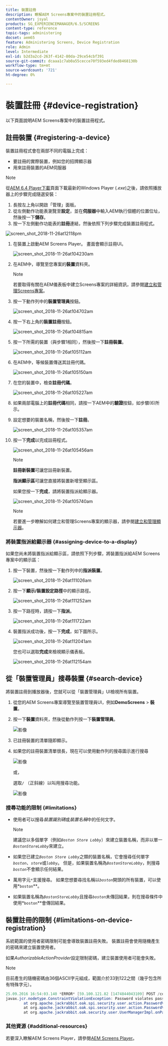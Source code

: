 ```yaml
---
title: 裝置註冊
description: 瞭解AEM Screens專案中的裝置註冊程式。
contentOwner: jsyal
products: SG_EXPERIENCEMANAGER/6.5/SCREENS
content-type: reference
topic-tags: administering
docset: aem65
feature: Administering Screens, Device Registration
role: Admin
level: Intermediate
exl-id: b2d3a2cd-263f-4142-80da-29ce54cbf391
source-git-commit: dcaaa1c7ab0a55cecce70f593ed4fded8468130b
workflow-type: tm+mt
source-wordcount: '721'
ht-degree: 0%

---
```


# 裝置註冊 {#device-registration}

以下頁面說明AEM Screens專案中的裝置註冊程式。

## 註冊裝置 {#registering-a-device}

裝置註冊程式會在兩部不同的電腦上完成：

* 要註冊的實際裝置，例如您的招牌顯示器
* 用來註冊裝置的AEM伺服器

>[!NOTE]
>
>從[AEM 6.4 Player下載](https://download.macromedia.com/screens/)頁面下載最新的Windows Player (*.exe*)之後，請依照播放器上的步驟完成隨選安裝：
>
>1. 長按左上角以開啟「管理」面板。
>1. 從左側動作功能表瀏覽至&#x200B;**設定**，並在&#x200B;**伺服器**&#x200B;中輸入AEM執行個體的位置位址，然後按一下&#x200B;**儲存**。
>1. 按一下左側動作功能表的&#x200B;**註冊**&#x200B;連結，然後依照下列步驟完成裝置註冊程式。
>

![screen_shot_2018-11-26at12118pm](assets/screen_shot_2018-11-26at12118pm.png)

1. 在裝置上啟動AEM Screens Player。 畫面會顯示註冊UI。

   ![screen_shot_2018-11-26at104230am](assets/screen_shot_2018-11-26at104230am.png)

1. 在AEM中，導覽至您專案的&#x200B;**裝置**&#x200B;資料夾。

   >[!NOTE]
   >
   >若要取得有關在AEM儀表板中建立Screens專案的詳細資訊，請參閱[建立和管理Screens專案](creating-a-screens-project.md)。

1. 按一下動作列中的&#x200B;**裝置管理員**&#x200B;按鈕。

   ![screen_shot_2018-11-26at104702am](assets/screen_shot_2018-11-26at104702am.png)

1. 按一下右上角的&#x200B;**裝置註冊**&#x200B;按鈕。

   ![screen_shot_2018-11-26at104815am](assets/screen_shot_2018-11-26at104815am.png)

1. 按一下所需的裝置（與步驟1相同），然後按一下&#x200B;**註冊裝置**。

   ![screen_shot_2018-11-26at105112am](assets/screen_shot_2018-11-26at105112am.png)

1. 在AEM中，等候裝置傳送其註冊代碼。

   ![screen_shot_2018-11-26at105150am](assets/screen_shot_2018-11-26at105150am.png)

1. 在您的裝置中，檢查&#x200B;**註冊代碼**。

   ![screen_shot_2018-11-26at105227am](assets/screen_shot_2018-11-26at105227am.png)

1. 如果兩部電腦上的&#x200B;**註冊代碼**&#x200B;相同，請按一下AEM中的&#x200B;**驗證**&#x200B;按鈕，如步驟(6)所示。
1. 設定想要的裝置名稱，然後按一下&#x200B;**註冊**。

   ![screen_shot_2018-11-26at105357am](assets/screen_shot_2018-11-26at105357am.png)

1. 按一下&#x200B;**完成**&#x200B;以完成註冊程式。

   ![screen_shot_2018-11-26at105456am](assets/screen_shot_2018-11-26at105456am.png)

   >[!NOTE]
   >
   >**註冊新裝置**&#x200B;可讓您註冊新裝置。
   >
   >**指派顯示區**&#x200B;可讓您直接將裝置新增至顯示區。

   如果您按一下&#x200B;**完成**，請將裝置指派給顯示器。

   ![screen_shot_2018-11-26at105740am](assets/screen_shot_2018-11-26at105740am.png)

   >[!NOTE]
   >
   >若要進一步瞭解如何建立和管理Screens專案的顯示器，請參閱[建立和管理顯示器](managing-displays.md)。

### 將裝置指派給顯示器 {#assigning-device-to-a-display}

如果您尚未將裝置指派給顯示區，請依照下列步驟，將裝置指派給AEM Screens專案中的顯示區：

1. 按一下裝置，然後按一下動作列中的&#x200B;**指派裝置**。

   ![screen_shot_2018-11-26at111026am](assets/screen_shot_2018-11-26at111026am.png)

1. 按一下&#x200B;**顯示/裝置設定路徑**&#x200B;中的顯示路徑。

   ![screen_shot_2018-11-26at111252am](assets/screen_shot_2018-11-26at111252am.png)

1. 按一下路徑時，請按一下&#x200B;**指派**。

   ![screen_shot_2018-11-26at111722am](assets/screen_shot_2018-11-26at111722am.png)

1. 裝置指派成功後，按一下&#x200B;**完成**，如下圖所示。

   ![screen_shot_2018-11-26at112041am](assets/screen_shot_2018-11-26at112041am.png)

   您也可以選取&#x200B;**完成**&#x200B;來檢視顯示儀表板。

   ![screen_shot_2018-11-26at112154am](assets/screen_shot_2018-11-26at112154am.png)

## 從「裝置管理員」搜尋裝置 {#search-device}

將裝置註冊到播放器後，您就可以從「裝置管理員」UI檢視所有裝置。

1. 從您的AEM Screens專案導覽至裝置管理員UI，例如&#x200B;**DemoScreens** > **裝置**。

1. 按一下&#x200B;**裝置**&#x200B;資料夾，然後從動作列按一下&#x200B;**裝置管理員**。

   ![影像](/help/user-guide/assets/device-manager/device-manager-1.png)

1. 已註冊裝置的清單隨即顯示。

1. 如果您的註冊裝置清單很長，現在可以使用動作列的搜尋圖示進行搜尋

   ![影像](/help/user-guide/assets/device-manager/device-manager-2.png)

   或，

   選取`/` （正斜線）以叫用搜尋功能。

   ![影像](/help/user-guide/assets/device-manager/device-manager-3.png)


### 搜尋功能的限制 {#limitations}

* 使用者可以搜尋&#x200B;*裝置識別碼*&#x200B;或&#x200B;*裝置名稱*&#x200B;中的任何文字。

  >[!NOTE]
  >建議您以多個單字（例如&#x200B;*`Boston Store Lobby`*）來建立裝置名稱，而非以單一&#x200B;*`BostonStoreLobby`*&#x200B;來建立。

* 如果您已建立&#x200B;*`Boston Store Lobby`*&#x200B;之類的裝置名稱，它會搜尋任何單字&#x200B;*`boston`*、*`store`*&#x200B;或&#x200B;*`lobby`*。 但是，如果裝置名稱為&#x200B;*`BostonStoreLobby`*，則搜尋&#x200B;*`boston`*&#x200B;不會顯示任何結果。

* 萬用字元`*`支援搜尋。 如果您想要尋找名稱以&#x200B;*`boston`*&#x200B;開頭的所有裝置，可以使用*`boston`**。

* 如果裝置名稱為&#x200B;*`BostonStoreLobby`*&#x200B;且搜尋&#x200B;*`boston`*&#x200B;未傳回結果，則在搜尋條件中使用&#x200B;*`boston`**會傳回結果。

## 裝置註冊的限制 {#limitations-on-device-registration}

系統範圍的使用者密碼限制可能會導致裝置註冊失敗。 裝置註冊會使用隨機產生的密碼來建立裝置使用者。

如果&#x200B;*AuthorizableActionProvider*&#x200B;設定限制密碼，建立裝置使用者可能會失敗。

>[!NOTE]
>
>目前產生的隨機密碼由36個ASCII字元組成，範圍介於33到122之間（幾乎包含所有特殊字元）。

```java
25.09.2016 16:54:03.140 *ERROR* [59.100.121.82 [1474844043109] POST /content/screens/svc/registration HTTP/1.1] com.adobe.cq.screens.device.registration.impl.RegistrationServlet Error during device registration
javax.jcr.nodetype.ConstraintViolationException: Password violates password constraint (^(?=.*\d).{7,9}$).
        at org.apache.jackrabbit.oak.spi.security.user.action.PasswordValidationAction.validatePassword(PasswordValidationAction.java:105)
        at org.apache.jackrabbit.oak.spi.security.user.action.PasswordValidationAction.onPasswordChange(PasswordValidationAction.java:76)
        at org.apache.jackrabbit.oak.security.user.UserManagerImpl.onPasswordChange(UserManagerImpl.java:308)
```

### 其他資源 {#additional-resources}

若要深入瞭解AEM Screens Player，請參閱[AEM Screens Player](working-with-screens-player.md)。
